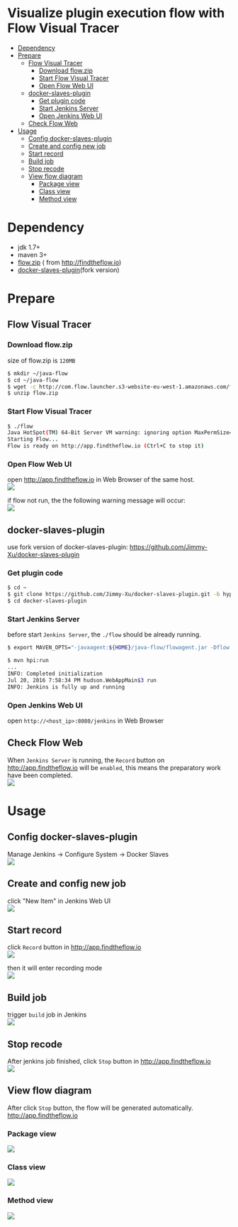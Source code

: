 Visualize plugin execution flow with Flow Visual Tracer
=======================================================

<!-- TOC depthFrom:1 depthTo:6 withLinks:1 updateOnSave:1 orderedList:0 -->

- [Dependency](#dependency)
- [Prepare](#prepare)
	- [Flow Visual Tracer](#flow-visual-tracer)
		- [Download flow.zip](#download-flowzip)
		- [Start Flow Visual Tracer](#start-flow-visual-tracer)
		- [Open Flow Web UI](#open-flow-web-ui)
	- [docker-slaves-plugin](#docker-slaves-plugin)
		- [Get plugin code](#get-plugin-code)
		- [Start Jenkins Server](#start-jenkins-server)
		- [Open Jenkins Web UI](#open-jenkins-web-ui)
	- [Check Flow Web](#check-flow-web)
- [Usage](#usage)
	- [Config docker-slaves-plugin](#config-docker-slaves-plugin)
	- [Create and config new job](#create-and-config-new-job)
	- [Start record](#start-record)
	- [Build job](#build-job)
	- [Stop recode](#stop-recode)
	- [View flow diagram](#view-flow-diagram)
		- [Package view](#package-view)
		- [Class view](#class-view)
		- [Method view](#method-view)

<!-- /TOC -->

# Dependency

- jdk 1.7+
- maven 3+
- [flow.zip](http://com.flow.launcher.s3-website-eu-west-1.amazonaws.com/flow.zip)  ( from http://findtheflow.io)
- [docker-slaves-plugin](https://github.com/Jimmy-Xu/docker-slaves-plugin)(fork version)

# Prepare

## Flow Visual Tracer

### Download flow.zip

size of flow.zip is `120MB`

```bash
$ mkdir ~/java-flow
$ cd ~/java-flow
$ wget -c http://com.flow.launcher.s3-website-eu-west-1.amazonaws.com/flow.zip -O flow.zip
$ unzip flow.zip
```

### Start Flow Visual Tracer
```bash
$ ./flow
Java HotSpot(TM) 64-Bit Server VM warning: ignoring option MaxPermSize=256m; support was removed in 8.0
Starting Flow...
Flow is ready on http://app.findtheflow.io (Ctrl+C to stop it)
```

### Open Flow Web UI
open http://app.findtheflow.io in Web Browser of the same host.  
![](../image/flow-main-ui.PNG)

if flow not run, the the following warning message will occur:  
![](../image/flow-warn-need-run.PNG)


## docker-slaves-plugin

use fork version of docker-slaves-plugin: https://github.com/Jimmy-Xu/docker-slaves-plugin

### Get plugin code
```bash
$ cd ~
$ git clone https://github.com/Jimmy-Xu/docker-slaves-plugin.git -b hyper-driver
$ cd docker-slaves-plugin
```

### Start Jenkins Server

before start `Jenkins Server`, the `./flow` should be already running.

```bash
$ export MAVEN_OPTS="-javaagent:${HOME}/java-flow/flowagent.jar -Dflow.agent.include=it.dockins.dockerslaves,it.dockins.dockerslaves.api,it.dockins.dockerslaves.drivers,it.dockins.dockerslaves.pipeline,it.dockins.dockerslaves.spec,it.dockins.dockerslaves.spi"

$ mvn hpi:run
...
INFO: Completed initialization
Jul 20, 2016 7:58:34 PM hudson.WebAppMain$3 run
INFO: Jenkins is fully up and running

```

### Open Jenkins Web UI

open `http://<host_ip>:8080/jenkins` in Web Browser

## Check Flow Web

When `Jenkins Server` is running, the `Record` button on http://app.findtheflow.io will be `enabled`, this means  the preparatory work have been completed.  
![](../image/flow-execution-is-started.PNG)


# Usage

## Config docker-slaves-plugin

Manage Jenkins -> Configure System -> Docker Slaves  
![](../image/config-plugin.PNG)

## Create and config new job

click "New Item" in Jenkins Web UI  
![](../image/config-job-1.PNG)

## Start record

click `Record` button in http://app.findtheflow.io  
![](../image/flow-start-record.PNG)

then it will enter recording mode  
![](../image/flow-recording.PNG)



## Build job

trigger `build` job in Jenkins  
![](../image/trigger-build-now.PNG)

## Stop recode

After jenkins job finished, click `Stop` button in http://app.findtheflow.io  
![](../image/flow-stop-record.PNG)

## View flow diagram

After click `Stop` button, the flow will be generated automatically. http://app.findtheflow.io

### Package view
![](../image/flow-result-package.PNG)

### Class view
![](../image/flow-result-class.PNG)

### Method view
![](../image/flow-result-method.PNG)
